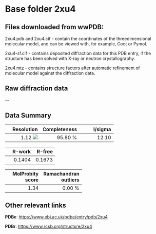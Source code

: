 # Base folder 2xu4

## Files downloaded from wwPDB:

2xu4.pdb and 2xu4.cif - contain the coordinates of the threedimensional molecular model, and can be viewed with, for example, Coot or Pymol.

2xu4-sf.cif - contains deposited diffraction data for this PDB entry, if the structure has been solved with X-ray or neutron crystallography.

2xu4.mtz - contains structure factors after automatic refinement of molecular model against the diffraction data.

## Raw diffraction data

--<br> 

## Data Summary
|   | Resolution | Completeness| I/sigma |
|---|-------------:|----------------:|--------------:|
|   |1.12 ![](https://github.com/thorn-lab/coronavirus_structural_task_force/blob/master/outreach/ang.svg)|95.80 %|<img width=50/>12.10|

|   | **R-work**| **R-free**   
|---|-------------:|----------------:|           
||0.1404|0.1673|

|   |**MolProbity<br>score**| **Ramachandran<br>outliers** 
|---|-------------:|----------------:|
||1.34|0.00 %|

## Other relevant links 
**PDBe**:  https://www.ebi.ac.uk/pdbe/entry/pdb/2xu4
 
**PDBr**: https://www.rcsb.org/structure/2xu4 

